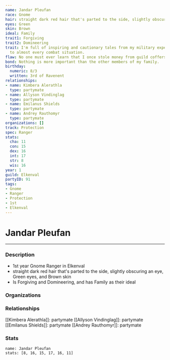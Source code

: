 ```yaml
---
name: Jandar Pleufan
race: Gnome
hair: straight dark red hair that's parted to the side, slightly obscuring an eye
eyes: Green
skin: Brown
ideal: Family
trait1: Forgiving
trait2: Domineering
trait: I'm full of inspiring and cautionary tales from my military experience relevant
  to almost every combat situation.
flaw: No one must ever learn that I once stole money from guild coffers.
bond: Nothing is more important than the other members of my family.
birthday:
  numeric: 8/3
  written: 3rd of Ravenent
relationships:
- name: Kimbera Alerathla
  type: partymate
- name: Allyson Vindinglag
  type: partymate
- name: Emilanus Shields
  type: partymate
- name: Andrey Rauthomyr
  type: partymate
organizations: []
track: Protection
spec: Ranger
stats:
  cha: 11
  con: 15
  dex: 16
  int: 17
  str: 8
  wis: 16
year: 1
guild: Elkenval
partyID: 91
tags:
- Gnome
- Ranger
- Protection
- 1st
- Elkenval
---
```

# Jandar Pleufan
---
### Description
- 1st year Gnome Ranger in Elkenval
- straight dark red hair that's parted to the side, slightly obscuring an eye, Green eyes, and Brown skin
- Is Forgiving and Domineering, and has Family as their ideal

### Organizations
### Relationships
[[Kimbera Alerathla]]: partymate
[[Allyson Vindinglag]]: partymate
[[Emilanus Shields]]: partymate
[[Andrey Rauthomyr]]: partymate
### Stats
```statblock
name: Jandar Pleufan
stats: [8, 16, 15, 17, 16, 11]
```